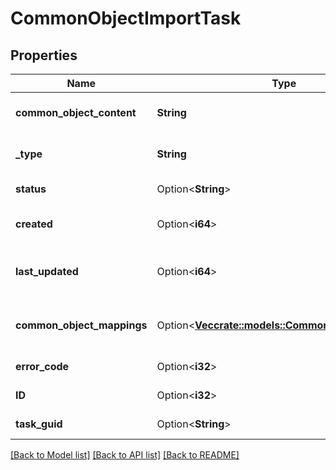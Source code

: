 # CommonObjectImportTask

## Properties

Name | Type | Description | Notes
------------ | ------------- | ------------- | -------------
**common_object_content** | **String** | Common object content zipped and base64-encoded, write only. | 
**_type** | **String** | Type of the common objects to import. Searchable as Choice. | 
**status** | Option<**String**> | Status of the task. | [optional][readonly]
**created** | Option<**i64**> | Timestamp of the created time, in milliseconds since epoch. Searchable as Date. | [optional][readonly]
**last_updated** | Option<**i64**> | Timestamp of the last updated time, in milliseconds since epoch. Searchable as Date. | [optional][readonly]
**common_object_mappings** | Option<[**Vec<crate::models::CommonObjectMapping>**](commonObjectMapping.md)> | Common object mapping between Deep Security Manager and Workload Security. | [optional][readonly]
**error_code** | Option<**i32**> | Type of failed import. | [optional][readonly]
**ID** | Option<**i32**> | ID of the CommonObjectImportTask. | [optional][readonly]
**task_guid** | Option<**String**> | GUID of the task. Searchable as String. | [optional][readonly]

[[Back to Model list]](../README.md#documentation-for-models) [[Back to API list]](../README.md#documentation-for-api-endpoints) [[Back to README]](../README.md)



